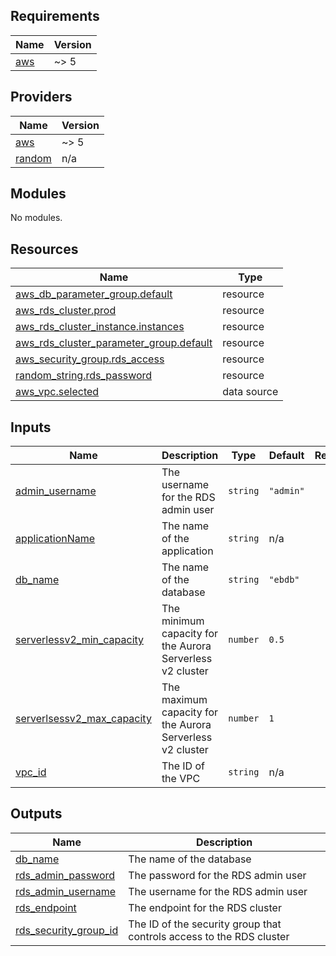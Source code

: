 ## Requirements

| Name | Version |
|------|---------|
| <a name="requirement_aws"></a> [aws](#requirement\_aws) | ~> 5 |

## Providers

| Name | Version |
|------|---------|
| <a name="provider_aws"></a> [aws](#provider\_aws) | ~> 5 |
| <a name="provider_random"></a> [random](#provider\_random) | n/a |

## Modules

No modules.

## Resources

| Name | Type |
|------|------|
| [aws_db_parameter_group.default](https://registry.terraform.io/providers/hashicorp/aws/latest/docs/resources/db_parameter_group) | resource |
| [aws_rds_cluster.prod](https://registry.terraform.io/providers/hashicorp/aws/latest/docs/resources/rds_cluster) | resource |
| [aws_rds_cluster_instance.instances](https://registry.terraform.io/providers/hashicorp/aws/latest/docs/resources/rds_cluster_instance) | resource |
| [aws_rds_cluster_parameter_group.default](https://registry.terraform.io/providers/hashicorp/aws/latest/docs/resources/rds_cluster_parameter_group) | resource |
| [aws_security_group.rds_access](https://registry.terraform.io/providers/hashicorp/aws/latest/docs/resources/security_group) | resource |
| [random_string.rds_password](https://registry.terraform.io/providers/hashicorp/random/latest/docs/resources/string) | resource |
| [aws_vpc.selected](https://registry.terraform.io/providers/hashicorp/aws/latest/docs/data-sources/vpc) | data source |

## Inputs

| Name | Description | Type | Default | Required |
|------|-------------|------|---------|:--------:|
| <a name="input_admin_username"></a> [admin\_username](#input\_admin\_username) | The username for the RDS admin user | `string` | `"admin"` | no |
| <a name="input_applicationName"></a> [applicationName](#input\_applicationName) | The name of the application | `string` | n/a | yes |
| <a name="input_db_name"></a> [db\_name](#input\_db\_name) | The name of the database | `string` | `"ebdb"` | no |
| <a name="input_serverlessv2_min_capacity"></a> [serverlessv2\_min\_capacity](#input\_serverlessv2\_min\_capacity) | The minimum capacity for the Aurora Serverless v2 cluster | `number` | `0.5` | no |
| <a name="input_serverlsessv2_max_capacity"></a> [serverlsessv2\_max\_capacity](#input\_serverlsessv2\_max\_capacity) | The maximum capacity for the Aurora Serverless v2 cluster | `number` | `1` | no |
| <a name="input_vpc_id"></a> [vpc\_id](#input\_vpc\_id) | The ID of the VPC | `string` | n/a | yes |

## Outputs

| Name | Description |
|------|-------------|
| <a name="output_db_name"></a> [db\_name](#output\_db\_name) | The name of the database |
| <a name="output_rds_admin_password"></a> [rds\_admin\_password](#output\_rds\_admin\_password) | The password for the RDS admin user |
| <a name="output_rds_admin_username"></a> [rds\_admin\_username](#output\_rds\_admin\_username) | The username for the RDS admin user |
| <a name="output_rds_endpoint"></a> [rds\_endpoint](#output\_rds\_endpoint) | The endpoint for the RDS cluster |
| <a name="output_rds_security_group_id"></a> [rds\_security\_group\_id](#output\_rds\_security\_group\_id) | The ID of the security group that controls access to the RDS cluster |
